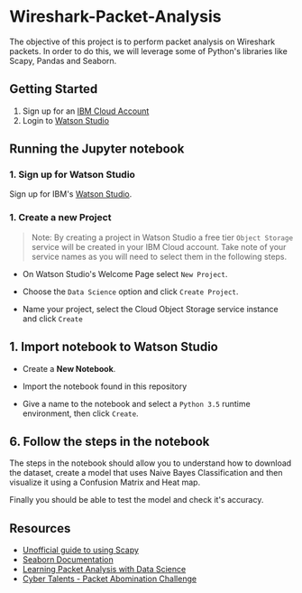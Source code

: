 # Wireshark-Packet-Analysis
The objective of this project is to perform packet analysis on Wireshark packets. In order to do this, we will leverage some of Python's libraries like Scapy, Pandas and Seaborn. 

## Getting Started 

1. Sign up for an [IBM Cloud Account](https://console.bluemix.net/registration/)
1. Login to [Watson Studio](https://www.ibm.com/cloud/watson-studio)

## Running the Jupyter notebook

### 1. Sign up for Watson Studio

Sign up for IBM's [Watson Studio](https://dataplatform.ibm.com/).

### 1. Create a new Project

> Note: By creating a project in Watson Studio a free tier `Object Storage` service will be created in your IBM Cloud account. Take note of your service names as you will need to select them in the following steps.

* On Watson Studio's Welcome Page select `New Project`.

* Choose the `Data Science` option and click `Create Project`.

* Name your project, select the Cloud Object Storage service instance and click `Create`

## 1. Import notebook to Watson Studio

* Create a **New Notebook**.

* Import the notebook found in this repository

* Give a name to the notebook and select a `Python 3.5` runtime environment, then click `Create`.

## 6. Follow the steps in the notebook

The steps in the notebook should allow you to understand how to download the dataset, create a model that uses Naive Bayes Classification and then visualize it using a Confusion Matrix and Heat map. 

Finally you should be able to test the model and check it's accuracy.

## Resources 
+ [Unofficial guide to using Scapy](https://theitgeekchronicles.files.wordpress.com/2012/05/scapyguide1.pdf)
+ [Seaborn Documentation](https://seaborn.pydata.org/)
+ [Learning Packet Analysis with Data Science](https://secdevops.ai/learning-packet-analysis-with-data-science-5356a3340d4e)
+ [Cyber Talents - Packet Abomination Challenge](https://cybertalents.com/challenges/forensics/packet-abomination)
